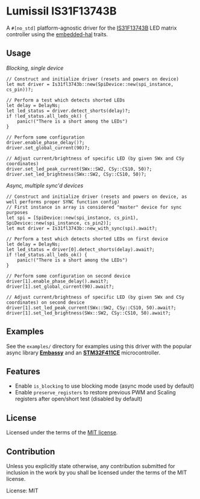 # Lumissil IS31F13743B

A `#[no_std]` platform-agnostic driver for the
[IS31F13743B](https://lumissil.com/assets/pdf/core/IS31FL3743B_DS.pdf)
LED matrix controller using the [embedded-hal](https://docs.rs/embedded-hal) traits.

## Usage

*Blocking, single device*
```rust,ignore
// Construct and initialize driver (resets and powers on device)
let mut driver = Is31fl3743b::new(SpiDevice::new(spi_instance, cs_pin))?;

// Perform a test which detects shorted LEDs
let delay = DelayNs;
let led_status = driver.detect_shorts(delay)?;
if !led_status.all_leds_ok() {
    panic!("There is a short among the LEDs")
}

// Perform some configuration
driver.enable_phase_delay()?;
driver.set_global_current(90)?;

// Adjust current/brightness of specific LED (by given SWx and CSy coordinates)
driver.set_led_peak_current(SWx::SW2, CSy::CS10, 50)?;
driver.set_led_brightness(SWx::SW2, CSy::CS10, 50)?;
```

*Async, multiple sync'd devices*
```rust,ignore
// Construct and initialize driver (resets and powers on device, as well performs proper SYNC function config)
// First instance in array is considered "master" device for sync purposes
let spi = [SpiDevice::new(spi_instance, cs_pin1), SpiDevice::new(spi_instance, cs_pin2)];
let mut driver = Is31fl3743b::new_with_sync(spi).await?;

// Perform a test which detects shorted LEDs on first device
let delay = DelayNs;
let led_status = driver[0].detect_shorts(delay).await?;
if !led_status.all_leds_ok() {
    panic!("There is a short among the LEDs")
}

// Perform some configuration on second device
driver[1].enable_phase_delay().await?;
driver[1].set_global_current(90).await?;

// Adjust current/brightness of specific LED (by given SWx and CSy coordinates) on second device
driver[1].set_led_peak_current(SWx::SW2, CSy::CS10, 50).await?;
driver[1].set_led_brightness(SWx::SW2, CSy::CS10, 50).await?;
```
## Examples
See the `examples/` directory for examples using this driver with the popular async library **[Embassy](https://embassy.dev/)** and an **[STM32F411CE](https://www.st.com/en/microcontrollers-microprocessors/stm32f411ce.html)** microcontroller.

## Features

* Enable `is_blocking` to use blocking mode (async mode used by default)
* Enable `preserve_registers` to restore previous PWM and Scaling registers after open/short test (disabled by default)

## License

Licensed under the terms of the [MIT license](http://opensource.org/licenses/MIT).

## Contribution

Unless you explicitly state otherwise, any contribution submitted for
inclusion in the work by you shall be licensed under the terms of the
MIT license.

License: MIT
